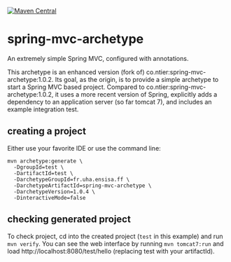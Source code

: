 [![Maven Central](https://img.shields.io/maven-central/v/fr.uha.ensisa.ff/spring-mvc-archetype.svg)](http://search.maven.org/#search%7Cga%7C1%7Cg%3A%22fr.uha.ensisa.ff%22%20AND%20a%3A%22spring-mvc-archetype%22)

# spring-mvc-archetype
An extremely simple Spring MVC, configured with annotations.

This archetype is an enhanced version (fork of) co.ntier:spring-mvc-archetype:1.0.2.
Its goal, as the origin, is to provide a simple archetype to start a Spring MVC based project. Compared to co.ntier:spring-mvc-archetype:1.0.2, it uses a more recent version of Spring, explicitly adds a dependency to an application server (so far tomcat 7), and includes an example integration test.


## creating a project

Either use your favorite IDE or use the command line:
```
mvn archetype:generate \
  -DgroupId=test \
  -DartifactId=test \
  -DarchetypeGroupId=fr.uha.ensisa.ff \
  -DarchetypeArtifactId=spring-mvc-archetype \
  -DarchetypeVersion=1.0.4 \
  -DinteractiveMode=false
```

## checking generated project

To check project, cd into the created project (`test` in this example) and run `mvn verify`.
You can see the web interface by running `mvn tomcat7:run` and load http://localhost:8080/test/hello (replacing test with your artifactId).
